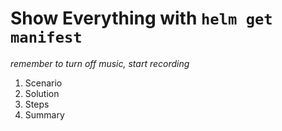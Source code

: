 # Show Everything with `helm get manifest`

*remember to turn off music, start recording*

1. Scenario
2. Solution
3. Steps
4. Summary

